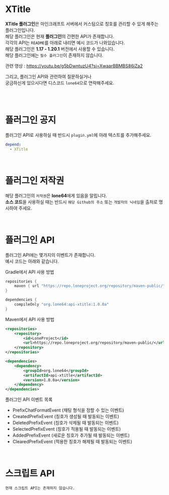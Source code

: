 # XTitle
**XTitle 플러그인**은 마인크래프트 서버에서 커스텀으로 칭호를 관리할 수 있게 해주는 플러그인입니다.<br>
해당 플러그인은 현재 **플러그인**의 간편한 API가 존재합니다.<br>
각각의 API는 `README`를 아래로 내리면 예시 코드가 나와있습니다.<br>
해당 플러그인은 **1.17 - 1.20.1** 버전에서 사용할 수 있습니다.<br>
해당 플러그인에는 `필수 플러그인`이 존재하지 않습니다.<br>

관련 영상 : https://youtu.be/g5bDwntuzU4?si=XwaarBBMBS86jZa2<br>

그리고, 플러그인 API와 관련하여 질문하실거나<br>
궁금하신게 있으시다면 디스코드 `lone64`으로 연락해주세요.<br><br>

<br>

# 플러그인 공지
플러그인 API로 사용하실 때 반드시 `plugin.yml`에 아래 텍스트를 추가해주세요.
```yaml
depend:
  - XTitle
```

<br>

# 플러그인 저작권
해당 플러그인의 `저작권`은 **lone64**에게 있음을 알립니다.<br>
**소스 코드**을 사용하실 때는 반드시 `해당 Github의 주소` 또는 `개발자의 닉네임`을 출처로 명시하여 주세요.

<br>

# 플러그인 API
플러그인 API에는 몇가지의 이벤트가 존재합니다.<br>
예시 코드는 아래와 같습니다.

Gradle에서 API 사용 방법
```groovy
repositories {
    maven { url "https://repo.loneproject.org/repository/maven-public/" }
}

dependencies {
    compileOnly "org.lone64:api-xtitle:1.0.0a"
}
```

Maven에서 API 사용 방법
```xml
<repositories>
    <repository>
        <id>LoneProject</id>
        <url>https://repo.loneproject.org/repository/maven-public/</url>
    </repository>
</repositories>

<dependencies>
    <dependency>
        <groupId>org.lone64</groupId>
        <artifactId>api-xtitle</artifactId>
        <version>1.0.0a</version>
    </dependency>
</dependencies>
```

플러그인 API 이벤트 목록
- PrefixChatFormatEvent (채팅 형식을 정할 수 있는 이벤트)
- CreatedPrefixEvent (칭호가 생성될 때 발동되는 이벤트)
- DeletedPrefixEvent (칭호가 삭제될 때 발동되는 이벤트)
- SelectedPrefixEvent (칭호가 적용될 때 발동되는 이벤트)
- AddedPrefixEvent (새로운 칭호가 추가될 때 발동되는 이벤트)
- ClearedPrefixEvent (적용한 칭호가 해제될 때 발동되는 이벤트)

<br>

# 스크립트 API
`현재 스크립트 API는 존재하지 않습니다.`
